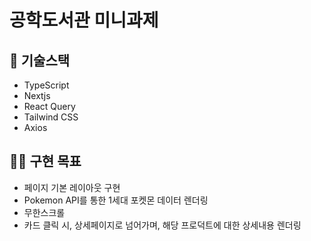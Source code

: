 # 공학도서관 미니과제

## 📑 기술스택

- TypeScript
- Nextjs
- React Query
- Tailwind CSS
- Axios

## 👨‍💻 구현 목표

- 페이지 기본 레이아웃 구현
- Pokemon API를 통한 1세대 포켓몬 데이터 렌더링
- 무한스크롤
- 카드 클릭 시, 상세페이지로 넘어가며, 해당 프로덕트에 대한 상세내용 렌더링
